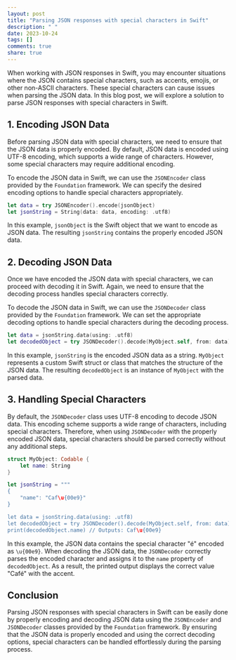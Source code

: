 ```yaml
---
layout: post
title: "Parsing JSON responses with special characters in Swift"
description: " "
date: 2023-10-24
tags: []
comments: true
share: true
---
```


When working with JSON responses in Swift, you may encounter situations where the JSON contains special characters, such as accents, emojis, or other non-ASCII characters. These special characters can cause issues when parsing the JSON data. In this blog post, we will explore a solution to parse JSON responses with special characters in Swift.

## 1. Encoding JSON Data

Before parsing JSON data with special characters, we need to ensure that the JSON data is properly encoded. By default, JSON data is encoded using UTF-8 encoding, which supports a wide range of characters. However, some special characters may require additional encoding.

To encode the JSON data in Swift, we can use the `JSONEncoder` class provided by the `Foundation` framework. We can specify the desired encoding options to handle special characters appropriately.

```swift
let data = try JSONEncoder().encode(jsonObject)
let jsonString = String(data: data, encoding: .utf8)
```

In this example, `jsonObject` is the Swift object that we want to encode as JSON data. The resulting `jsonString` contains the properly encoded JSON data.

## 2. Decoding JSON Data

Once we have encoded the JSON data with special characters, we can proceed with decoding it in Swift. Again, we need to ensure that the decoding process handles special characters correctly.

To decode the JSON data in Swift, we can use the `JSONDecoder` class provided by the `Foundation` framework. We can set the appropriate decoding options to handle special characters during the decoding process.

```swift
let data = jsonString.data(using: .utf8)
let decodedObject = try JSONDecoder().decode(MyObject.self, from: data)
```

In this example, `jsonString` is the encoded JSON data as a string. `MyObject` represents a custom Swift struct or class that matches the structure of the JSON data. The resulting `decodedObject` is an instance of `MyObject` with the parsed data.

## 3. Handling Special Characters

By default, the `JSONDecoder` class uses UTF-8 encoding to decode JSON data. This encoding scheme supports a wide range of characters, including special characters. Therefore, when using `JSONDecoder` with the properly encoded JSON data, special characters should be parsed correctly without any additional steps.

```swift
struct MyObject: Codable {
    let name: String
}

let jsonString = """
{
    "name": "Caf\u{00e9}"
}

let data = jsonString.data(using: .utf8)
let decodedObject = try JSONDecoder().decode(MyObject.self, from: data)
print(decodedObject.name) // Outputs: Caf\u{00e9}
```

In this example, the JSON data contains the special character "é" encoded as `\u{00e9}`. When decoding the JSON data, the `JSONDecoder` correctly parses the encoded character and assigns it to the `name` property of `decodedObject`. As a result, the printed output displays the correct value "Café" with the accent.

## Conclusion

Parsing JSON responses with special characters in Swift can be easily done by properly encoding and decoding JSON data using the `JSONEncoder` and `JSONDecoder` classes provided by the `Foundation` framework. By ensuring that the JSON data is properly encoded and using the correct decoding options, special characters can be handled effortlessly during the parsing process.
